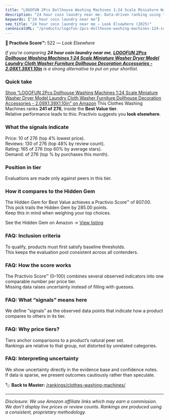 ```yaml
---
title: "LOGOFUN 2Pcs Dollhouse Washing Machines 1:24 Scale Miniature Washer Dryer Model Laundry Cloth Washer Furniture Dollhouse Decoration Accessories - 2.09X1.39X1.10in"
description: "24 hour coin laundry near me: Data-driven ranking using the Practivio Score™. Positioned by quality, value, demand, findability, momentum."
keywords: ["24 hour coin laundry near me"]
seo_title: "24 hour coin laundry near me — Look Elsewhere (2025)"
canonicalURL: "/products/logofun-2pcs-dollhouse-washing-machines-124-scale-miniature-washer-dryer-model-laundry-cloth-washer-furniture-dollhouse-decoration-accessories-209x139x110in-B0BZV1TNKS/"
---
```


**🚫 Practivio Score™:** 522 — _Look Elsewhere_


*If you're comparing **24 hour coin laundry near me**, **[LOGOFUN 2Pcs Dollhouse Washing Machines 1:24 Scale Miniature Washer Dryer Model Laundry Cloth Washer Furniture Dollhouse Decoration Accessories - 2.09X1.39X1.10in](https://www.amazon.com/dp/B0BZV1TNKS?tag=practivio-20)** is a strong alternative to put on your shortlist.*
### Quick take
[Shop “LOGOFUN 2Pcs Dollhouse Washing Machines 1:24 Scale Miniature Washer Dryer Model Laundry Cloth Washer Furniture Dollhouse Decoration Accessories - 2.09X1.39X1.10in” on Amazon](https://www.amazon.com/dp/B0BZV1TNKS?tag=practivio-20)
This Clothes Washing Machines ranks **241 of 276**, inside the **Best Value tier**.  
Relative performance leads to this: Practivio suggests you **look elsewhere**.

### What the signals indicate
Price: 10 of 276 (top 4% lowest price).  
Reviews: 130 of 276 (top 48% by review count).  
Rating: 165 of 276 (top 60% by average stars).  
Demand:  of 276 (top % by purchases this month).

### Position in tier
Evaluations are made only against peers in this tier.

### How it compares to the Hidden Gem
The Hidden Gem for Best Value achieves a Practivio Score™ of 807.00.  
This pick trails the Hidden Gem by 285.00 points.  
Keep this in mind when weighing your top choices.  

See the Hidden Gem on Amazon → [View listing](https://www.amazon.com/dp/B01N68XF0O?tag=practivio-20)

### FAQ: Inclusion criteria
To qualify, products must first satisfy baseline thresholds.  
This keeps the evaluation pool consistent across all contenders.

### FAQ: How the score works
The Practivio Score™ (0–100) combines several observed indicators into one comparable number per price tier.  
Missing data raises uncertainty instead of filling with guesses.

### FAQ: What “signals” means here
We define “signals” as the observed data points that indicate how a product compares to others in its tier.

### FAQ: Why price tiers?
Tiers anchor comparisons to a product’s natural peer set.  
Rankings are relative to that group, not distorted by unrelated categories.

### FAQ: Interpreting uncertainty
We show uncertainty directly in the evidence base and confidence notes.  
If data is sparse, we present outcomes cautiously rather than speculate.


🏷️ **Back to Master:** [/rankings/clothes-washing-machines/](/rankings/clothes-washing-machines/)

---
_Disclosure: We use Amazon affiliate links which may earn a commission. We don’t display live prices or review counts. Rankings are produced using a consistent, proprietary methodology._

